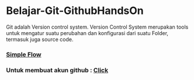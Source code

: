 # Belajar-Git-GithubHandsOn
Git adalah Version control system.
Version Control System merupakan tools untuk mengatur suatu perubahan dan konfigurasi dari suatu Folder, termasuk juga source code. 

### <a href="https://drive.google.com/file/d/1USx6VW8Eusdefd8oulrUZ58ufyu_s_Z-/view?usp=sharing">Simple Flow</a>



### Untuk membuat akun github : <a href="https://github.com/signup">Click</a>
